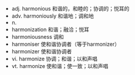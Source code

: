 - adj.
  harmonious 和谐的，和睦的；协调的；悦耳的
- adv.
  harmoniously 和谐地；调和地
- n.
- harmonization 和谐；融洽；悦耳
- harmoniousness 调和
- harmoniser 使和谐协调者（等于harmonizer）
- harmonizer 使和谐协调者
- vi.
  harmonize 协调；和谐；以和声唱
- vt.
  harmonize 使和谐；使一致；以和声唱
